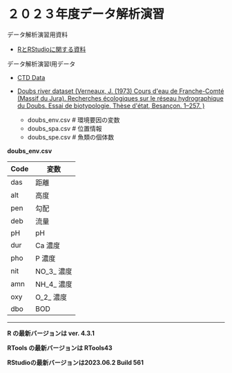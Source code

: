 # ２０２３年度データ解析演習

データ解析演習用資料
 
 * [RとRStudioに関する資料](https://gnishihara.github.io/kenkyushitsu-kaiseki/)

データ解析演習I用データ

* [CTD Data](https://github.com/gnishihara/2023-data-kaiseki/tree/main/data)

* [Doubs river dataset (Verneaux, J. (1973) Cours d'eau de Franche-Comté (Massif du Jura). Recherches écologiques sur le réseau hydrographique du Doubs. Essai de biotypologie. Thèse d'état, Besançon. 1–257.
)](https://github.com/gnishihara/2023-data-kaiseki/tree/main/data/)
  - doubs_env.csv # 環境要因の変数
  - doubs_spa.csv # 位置情報
  - doubs_spe.csv # 魚類の個体数

**doubs_env.csv** 

Code | 変数 |
-----|------
das | 距離           |
alt | 高度          |
pen | 勾配          |
deb | 流量          |
pH  | pH          |
dur | Ca 濃度          |
pho | P 濃度          |
nit | NO_3_ 濃度          |
amn | NH_4_ 濃度          |
oxy | O_2_ 濃度            |
dbo | BOD                  |
-------------
**R の最新バージョンは ver. 4.3.1**

**RTools の最新バージョンは RTools43**

**RStudioの最新バージョンは2023.06.2 Build 561**

